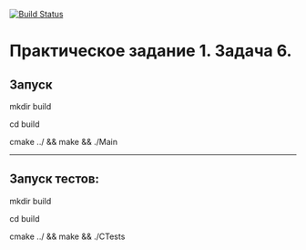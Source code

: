 [![Build Status](https://travis-ci.com/hadingus/Formal_Practice1.svg?token=PMWtp9yeKs3axvQ5LTaX&branch=dev)](https://travis-ci.com/hadingus/Formal_Practice1)

Практическое задание 1. Задача 6.
===========
Запуск
-----------
mkdir build

cd build

cmake ../ && make && ./Main

-----------------------------------------------

## Запуск тестов:

mkdir build

cd build

cmake ../ && make && ./CTests